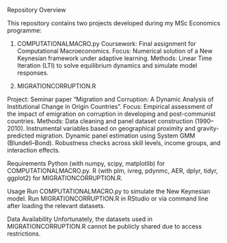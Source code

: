 Repository Overview

This repository contains two projects developed during my MSc Economics programme:

1. COMPUTATIONALMACRO.py
Coursework: Final assignment for Computational Macroeconomics.
Focus: Numerical solution of a New Keynesian framework under adaptive learning.
Methods: Linear Time Iteration (LTI) to solve equilibrium dynamics and simulate model responses.

3. MIGRATIONCORRUPTION.R
   
Project: Seminar paper “Migration and Corruption: A Dynamic Analysis of Institutional Change in Origin Countries”.
Focus: Empirical assessment of the impact of emigration on corruption in developing and post-communist countries.
Methods:
Data cleaning and panel dataset construction (1990–2010).
Instrumental variables based on geographical proximity and gravity-predicted migration.
Dynamic panel estimation using System GMM (Blundell–Bond).
Robustness checks across skill levels, income groups, and interaction effects.


Requirements
Python (with numpy, scipy, matplotlib) for COMPUTATIONALMACRO.py.
R (with plm, ivreg, pdynmc, AER, dplyr, tidyr, ggplot2) for MIGRATIONCORRUPTION.R.


Usage
Run COMPUTATIONALMACRO.py to simulate the New Keynesian model.
Run MIGRATIONCORRUPTION.R in RStudio or via command line after loading the relevant datasets.



Data Availability
Unfortunately, the datasets used in MIGRATIONCORRUPTION.R cannot be publicly shared due to access restrictions.
